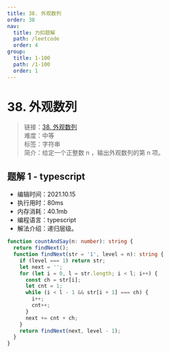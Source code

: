 ```yaml
---
title: 38. 外观数列
order: 38
nav:
  title: 力扣题解
  path: /leetcode
  order: 4
group:
  title: 1-100
  path: /1-100
  order: 1
---
```


# 38. 外观数列

> 链接：[38. 外观数列](https://leetcode-cn.com/problems/count-and-say/)  
> 难度：中等  
> 标签：字符串  
> 简介：给定一个正整数 n ，输出外观数列的第 n 项。

## 题解 1 - typescript

- 编辑时间：2021.10.15
- 执行用时：80ms
- 内存消耗：40.1mb
- 编程语言：typescript
- 解法介绍：递归层级。

```typescript
function countAndSay(n: number): string {
  return findNext();
  function findNext(str = '1', level = n): string {
    if (level === 1) return str;
    let next = '';
    for (let i = 0, l = str.length; i < l; i++) {
      const ch = str[i];
      let cnt = 1;
      while (i < l - 1 && str[i + 1] === ch) {
        i++;
        cnt++;
      }
      next += cnt + ch;
    }
    return findNext(next, level - 1);
  }
}
```
